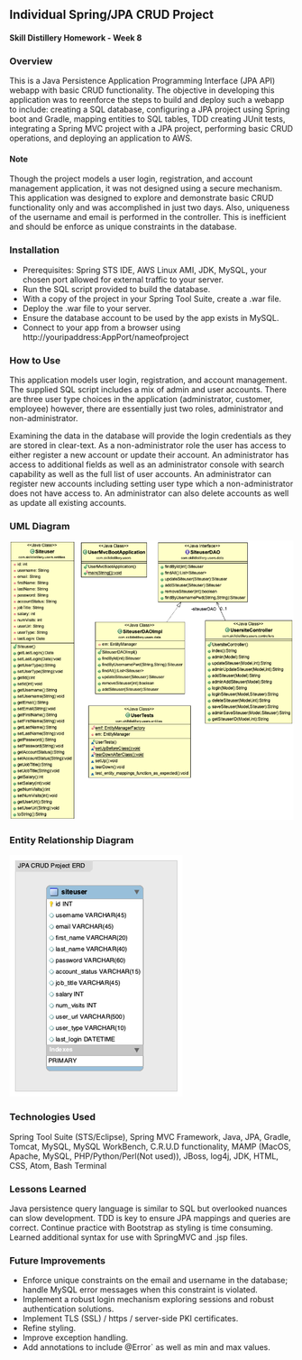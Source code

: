 ## Individual Spring/JPA CRUD Project
#### Skill Distillery Homework - Week 8

### Overview

This is a Java Persistence Application Programming Interface (JPA API) webapp with basic CRUD functionality. The objective in developing this application was to reenforce the steps to build and deploy such a webapp to include: creating a SQL database, configuring a JPA project using Spring boot and Gradle, mapping entities to SQL tables, TDD creating JUnit tests, integrating a Spring MVC project with a JPA project, performing basic CRUD operations, and deploying an application to AWS.  

#### Note

Though the project models a user login, registration, and account management application, it was not designed using a secure mechanism.  This application was designed to explore and demonstrate basic CRUD functionality only and was accomplished in just two days. Also, uniqueness of the username and email is performed in the controller. This is inefficient and should be enforce as unique constraints in the database.

### Installation

* Prerequisites: Spring STS IDE, AWS Linux AMI, JDK, MySQL, your chosen port allowed for external traffic to your server.
* Run the SQL script provided to build the database.
* With a copy of the project in your Spring Tool Suite, create a .war file.
* Deploy the .war file to your server.
* Ensure the database account to be used by the app exists in MySQL.
* Connect to your app from a browser using http://youripaddress:AppPort/nameofproject

### How to Use

This application models user login, registration, and account management. The supplied SQL script includes a mix of admin and user accounts. There are three user type choices in the application (administrator, customer, employee) however, there are essentially just two roles, administrator and non-administrator.  

Examining the data in the database will provide the login credentials as they are stored in clear-text.  As a non-administrator role the user has access to either register a new account or update their account.  An administrator has access to additional fields as well as an administrator console with search capability as well as the full list of user accounts. An administrator can register new accounts including setting user type which a non-administrator does not have access to.  An administrator can also delete accounts as well as update all existing accounts.

### UML Diagram

![UML Diagram](https://github.com/robrides/JPACRUDProject/blob/master/UserJPA/UserJPACRUD_UML.png)

### Entity Relationship Diagram

![ERD](https://github.com/robrides/JPACRUDProject/blob/master/JPACRUDProjectERD.png)

### Technologies Used

Spring Tool Suite (STS/Eclipse), Spring MVC Framework, Java, JPA, Gradle, Tomcat, MySQL, MySQL WorkBench, C.R.U.D functionality, MAMP (MacOS, Apache, MySQL, PHP/Python/Perl(Not used)), JBoss, log4j, JDK, HTML, CSS, Atom, Bash Terminal

### Lessons Learned

Java persistence query language is similar to SQL but overlooked nuances can slow development. TDD is key to ensure JPA mappings and queries are correct. Continue practice with Bootstrap as styling is time consuming. Learned additional syntax for use with SpringMVC and .jsp files.

### Future Improvements

* Enforce unique constraints on the email and username in the database; handle MySQL error messages when this constraint is violated.
* Implement a robust login mechanism exploring sessions and robust authentication solutions.
* Implement TLS (SSL) / https / server-side PKI certificates.
* Refine styling.
* Improve exception handling.
* Add annotations to include @Error` as well as min and max values.
